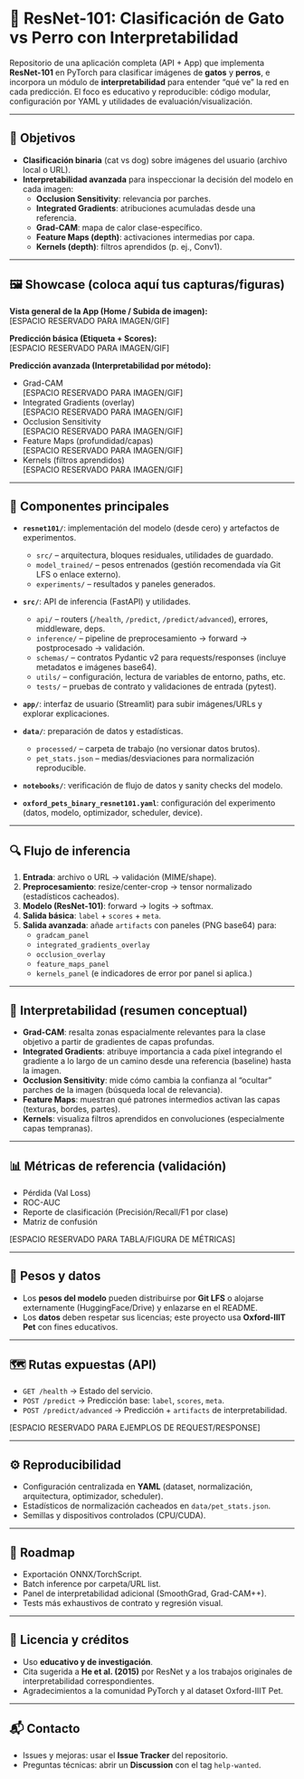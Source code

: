 # 🐾 ResNet-101: Clasificación de Gato vs Perro con Interpretabilidad

Repositorio de una aplicación completa (API + App) que implementa **ResNet-101** en PyTorch para clasificar imágenes de **gatos** y **perros**, e incorpora un módulo de **interpretabilidad** para entender “qué ve” la red en cada predicción. El foco es educativo y reproducible: código modular, configuración por YAML y utilidades de evaluación/visualización.

---

## 🎯 Objetivos

- **Clasificación binaria** (cat vs dog) sobre imágenes del usuario (archivo local o URL).
- **Interpretabilidad avanzada** para inspeccionar la decisión del modelo en cada imagen:
  - **Occlusion Sensitivity**: relevancia por parches.
  - **Integrated Gradients**: atribuciones acumuladas desde una referencia.
  - **Grad-CAM**: mapa de calor clase-específico.
  - **Feature Maps (depth)**: activaciones intermedias por capa.
  - **Kernels (depth)**: filtros aprendidos (p. ej., Conv1).

---

## 🖼️ Showcase (coloca aquí tus capturas/figuras)

**Vista general de la App (Home / Subida de imagen):**  
[ESPACIO RESERVADO PARA IMAGEN/GIF]

**Predicción básica (Etiqueta + Scores):**  
[ESPACIO RESERVADO PARA IMAGEN/GIF]

**Predicción avanzada (Interpretabilidad por método):**  
- Grad-CAM  
  [ESPACIO RESERVADO PARA IMAGEN/GIF]
- Integrated Gradients (overlay)  
  [ESPACIO RESERVADO PARA IMAGEN/GIF]
- Occlusion Sensitivity  
  [ESPACIO RESERVADO PARA IMAGEN/GIF]
- Feature Maps (profundidad/capas)  
  [ESPACIO RESERVADO PARA IMAGEN/GIF]
- Kernels (filtros aprendidos)  
  [ESPACIO RESERVADO PARA IMAGEN/GIF]

---

## 🧩 Componentes principales

- **`resnet101/`**: implementación del modelo (desde cero) y artefactos de experimentos.
  - `src/` – arquitectura, bloques residuales, utilidades de guardado.
  - `model_trained/` – pesos entrenados (gestión recomendada vía Git LFS o enlace externo).
  - `experiments/` – resultados y paneles generados.

- **`src/`**: API de inferencia (FastAPI) y utilidades.
  - `api/` – routers (`/health`, `/predict`, `/predict/advanced`), errores, middleware, deps.
  - `inference/` – pipeline de preprocesamiento → forward → postprocesado → validación.
  - `schemas/` – contratos Pydantic v2 para requests/responses (incluye metadatos e imágenes base64).
  - `utils/` – configuración, lectura de variables de entorno, paths, etc.
  - `tests/` – pruebas de contrato y validaciones de entrada (pytest).

- **`app/`**: interfaz de usuario (Streamlit) para subir imágenes/URLs y explorar explicaciones.

- **`data/`**: preparación de datos y estadísticas.
  - `processed/` – carpeta de trabajo (no versionar datos brutos).
  - `pet_stats.json` – medias/desviaciones para normalización reproducible.

- **`notebooks/`**: verificación de flujo de datos y sanity checks del modelo.

- **`oxford_pets_binary_resnet101.yaml`**: configuración del experimento (datos, modelo, optimizador, scheduler, device).

---

## 🔍 Flujo de inferencia

1. **Entrada**: archivo o URL → validación (MIME/shape).
2. **Preprocesamiento**: resize/center-crop → tensor normalizado (estadísticos cacheados).
3. **Modelo (ResNet-101)**: forward → logits → softmax.
4. **Salida básica**: `label` + `scores` + `meta`.
5. **Salida avanzada**: añade `artifacts` con paneles (PNG base64) para:
   - `gradcam_panel`
   - `integrated_gradients_overlay`
   - `occlusion_overlay`
   - `feature_maps_panel`
   - `kernels_panel`
   (e indicadores de error por panel si aplica.)

---

## 🧠 Interpretabilidad (resumen conceptual)

- **Grad-CAM**: resalta zonas espacialmente relevantes para la clase objetivo a partir de gradientes de capas profundas.
- **Integrated Gradients**: atribuye importancia a cada píxel integrando el gradiente a lo largo de un camino desde una referencia (baseline) hasta la imagen.
- **Occlusion Sensitivity**: mide cómo cambia la confianza al “ocultar” parches de la imagen (búsqueda local de relevancia).
- **Feature Maps**: muestran qué patrones intermedios activan las capas (texturas, bordes, partes).
- **Kernels**: visualiza filtros aprendidos en convoluciones (especialmente capas tempranas).

---

## 📊 Métricas de referencia (validación)

- Pérdida (Val Loss)
- ROC-AUC
- Reporte de clasificación (Precisión/Recall/F1 por clase)
- Matriz de confusión

[ESPACIO RESERVADO PARA TABLA/FIGURA DE MÉTRICAS]

---

## 🔐 Pesos y datos

- Los **pesos del modelo** pueden distribuirse por **Git LFS** o alojarse externamente (HuggingFace/Drive) y enlazarse en el README.
- Los **datos** deben respetar sus licencias; este proyecto usa **Oxford-IIIT Pet** con fines educativos.

---

## 🗺️ Rutas expuestas (API)

- `GET /health` → Estado del servicio.
- `POST /predict` → Predicción base: `label`, `scores`, `meta`.
- `POST /predict/advanced` → Predicción + `artifacts` de interpretabilidad.

[ESPACIO RESERVADO PARA EJEMPLOS DE REQUEST/RESPONSE]

---

## ⚙️ Reproducibilidad

- Configuración centralizada en **YAML** (dataset, normalización, arquitectura, optimizador, scheduler).
- Estadísticos de normalización cacheados en `data/pet_stats.json`.
- Semillas y dispositivos controlados (CPU/CUDA).

---

## 🧭 Roadmap

- Exportación ONNX/TorchScript.
- Batch inference por carpeta/URL list.
- Panel de interpretabilidad adicional (SmoothGrad, Grad-CAM++).  
- Tests más exhaustivos de contrato y regresión visual.

---

## 📄 Licencia y créditos

- Uso **educativo y de investigación**.
- Cita sugerida a **He et al. (2015)** por ResNet y a los trabajos originales de interpretabilidad correspondientes.
- Agradecimientos a la comunidad PyTorch y al dataset Oxford-IIIT Pet.

---

## 📬 Contacto

- Issues y mejoras: usar el **Issue Tracker** del repositorio.
- Preguntas técnicas: abrir un **Discussion** con el tag `help-wanted`.
